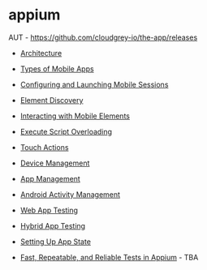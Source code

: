 # appium


AUT - https://github.com/cloudgrey-io/the-app/releases

- [Architecture](https://github.com/lana-20/appium-architecture)
- [Types of Mobile Apps](https://github.com/lana-20/mobile-app-types)
- [Configuring and Launching Mobile Sessions](https://github.com/lana-20/configure-launch-mobile-sessions)
- [Element Discovery](https://github.com/lana-20/appium-element-discovery)
- [Interacting with Mobile Elements](https://github.com/lana-20/appium-elements-interaction)
- [Execute Script Overloading](https://github.com/lana-20/appium-execute-script-overloading)
- [Touch Actions](https://github.com/lana-20/appium-touch-actions)
- [Device Management](https://github.com/lana-20/appium-device-management)
- [App Management](https://github.com/lana-20/appium-app-management)
- [Android Activity Management](https://github.com/lana-20/android-activity-management)
- [Web App Testing](https://github.com/lana-20/web-app-testing)
- [Hybrid App Testing](https://github.com/lana-20/hybrid-app-testing)
- [Setting Up App State](https://github.com/lana-20/appium-state-setup)

- [Fast, Repeatable, and Reliable Tests in Appium]() - TBA
